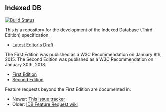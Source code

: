 Indexed DB
----------

[![Build Status](https://travis-ci.com/w3c/IndexedDB.svg?branch=main)](https://travis-ci.com/w3c/IndexedDB)

This is a repository for the development of the Indexed Database (Third Edition) specification.
* [Latest Editor's Draft](https://w3c.github.io/IndexedDB/)

The First Edition was published as a W3C Recommendation on January 8th, 2015. The Second Edition was published as a W3C Recommendation on January 30th, 2018.
* [First Edition](https://www.w3.org/TR/2015/REC-IndexedDB-20150108/)
* [Second Edition](https://www.w3.org/TR/2018/REC-IndexedDB-2-20180130/)

Feature requests beyond the First Edition are documented in:
* Newer: [This issue tracker](https://github.com/w3c/IndexedDB/issues)
* Older: [IDB Feature Request wiki](https://www.w3.org/2008/webapps/wiki/IndexedDatabaseFeatures)
